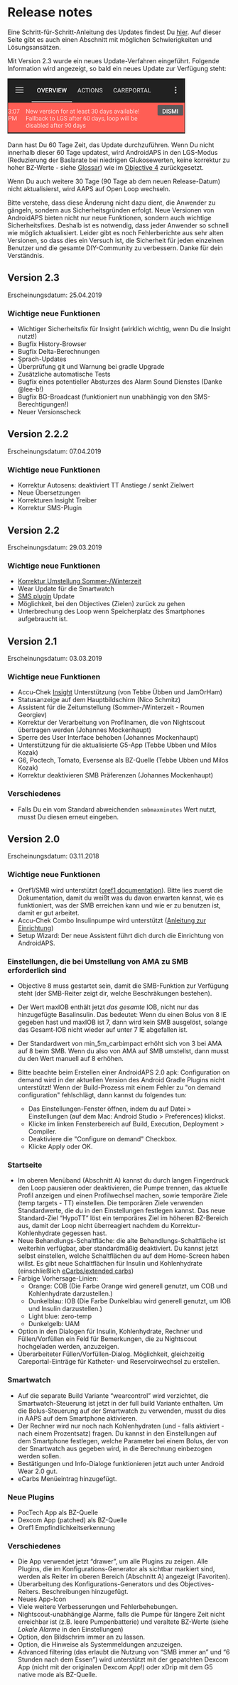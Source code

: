 # Release notes

Eine Schritt-für-Schritt-Anleitung des Updates findest Du [hier](../Installing-AndroidAPS/Update-to-new-version.md). Auf dieser Seite gibt es auch einen Abschnitt mit möglichen Schwierigkeiten und Lösungsansätzen.

Mit Version 2.3 wurde ein neues Update-Verfahren eingeführt. Folgende Information wird angezeigt, so bald ein neues Update zur Verfügung steht:

![Update-Info](../images/AAPS_LoopDisable90days.png)

Dann hast Du 60 Tage Zeit, das Update durchzuführen. Wenn Du nicht innerhalb dieser 60 Tage updatest, wird AndroidAPS in den LGS-Modus (Reduzierung der Baslarate bei niedrigen Glukosewerten, keine korrektur zu hoher BZ-Werte - siehe [Glossar](../Getting-Started/Glossary.md)) wie im [Objective 4](../Usage/Objectives.md) zurückgesetzt.

Wenn Du auch weitere 30 Tage (90 Tage ab dem neuen Release-Datum) nicht aktualisierst, wird AAPS auf Open Loop wechseln.

Bitte verstehe, dass diese Änderung nicht dazu dient, die Anwender zu gängeln, sondern aus Sicherheitsgründen erfolgt. Neue Versionen von AndroidAPS bieten nicht nur neue Funktionen, sondern auch wichtige Sicherheitsfixes. Deshalb ist es notwendig, dass jeder Anwender so schnell wie möglich aktualisiert. Leider gibt es noch Fehlerberichte aus sehr alten Versionen, so dass dies ein Versuch ist, die Sicherheit für jeden einzelnen Benutzer und die gesamte DIY-Community zu verbessern. Danke für dein Verständnis.

## Version 2.3

Erscheinungsdatum: 25.04.2019

### Wichtige neue Funktionen

* Wichtiger Sicherheitsfix für Insight (wirklich wichtig, wenn Du die Insight nutzt!)
* Bugfix History-Browser
* Bugfix Delta-Berechnungen
* Sprach-Updates
* Überprüfung git und Warnung bei gradle Upgrade
* Zusätzliche automatische Tests
* Bugfix eines potentieller Absturzes des Alarm Sound Dienstes (Danke @lee-b!)
* Bugfix BG-Broadcast (funktioniert nun unabhängig von den SMS-Berechtigungen!)
* Neuer Versionscheck

## Version 2.2.2

Erscheinungsdatum: 07.04.2019

### Wichtige neue Funktionen

* Korrektur Autosens: deaktiviert TT Anstiege / senkt Zielwert
* Neue Übersetzungen
* Korrekturen Insight Treiber
* Korrektur SMS-Plugin

## Version 2.2

Erscheinungsdatum: 29.03.2019

### Wichtige neue Funktionen

* [Korrektur Umstellung Sommer-/Winterzeit](../Usage/Timezone-traveling#time-adjustment-daylight-savings-time-dst)
* Wear Update für die Smartwatch
* [SMS plugin](../Usage/SMS-Commands.md) Update
* Möglichkeit, bei den Objectives (Zielen) zurück zu gehen
* Unterbrechung des Loop wenn Speicherplatz des Smartphones aufgebraucht ist.

## Version 2.1

Erscheinungsdatum: 03.03.2019

### Wichtige neue Funktionen

* Accu-Chek [Insight](../Configuration/Accu-Chek-Insight-Pump.md) Unterstützung (von Tebbe Übben und JamOrHam)
* Statusanzeige auf dem Hauptbildschirm (Nico Schmitz)
* Assistent für die Zeitumstellung (Sommer-/Winterzeit - Roumen Georgiev)
* Korrektur der Verarbeitung von Profilnamen, die von Nightscout übertragen werden (Johannes Mockenhaupt)
* Sperre des User Interface behoben (Johannes Mockenhaupt)
* Unterstützung für die aktualisierte G5-App (Tebbe Ubben und Milos Kozak)
* G6, Poctech, Tomato, Eversense als BZ-Quelle (Tebbe Ubben und Milos Kozak)
* Korrektur deaktivieren SMB Präferenzen (Johannes Mockenhaupt)

### Verschiedenes

* Falls Du ein vom Standard abweichenden `smbmaxminutes` Wert nutzt, musst Du diesen erneut eingeben.

## Version 2.0

Erscheinungsdatum: 03.11.2018

### Wichtige neue Funktionen

* Oref1/SMB wird unterstützt ([oref1 documentation](https://openaps.readthedocs.io/en/latest/docs/Customize-Iterate/oref1.html)). Bitte lies zuerst die Dokumentation, damit du weißt was du davon erwarten kannst, wie es funktioniert, was der SMB erreichen kann und wie er zu benutzen ist, damit er gut arbeitet.
* Accu-Chek Combo Insulinpumpe wird unterstützt ([Anleitung zur Einrichtung](../Configuration/Accu-Chek-Combo-Pump.md))
* Setup Wizard: Der neue Assistent führt dich durch die Einrichtung von AndroidAPS.

### Einstellungen, die bei Umstellung von AMA zu SMB erforderlich sind

* Objective 8 muss gestartet sein, damit die SMB-Funktion zur Verfügung steht (der SMB-Reiter zeigt dir, welche Beschräkungen bestehen).
* Der Wert maxIOB enthält jetzt *das gesamte* IOB, nicht nur das hinzugefügte Basalinsulin. Das bedeutet: Wenn du einen Bolus von 8 IE gegeben hast und maxIOB ist 7, dann wird kein SMB ausgelöst, solange das Gesamt-IOB nicht wieder auf unter 7 IE abgefallen ist.
* Der Standardwert von min_5m_carbimpact erhöht sich von 3 bei AMA auf 8 beim SMB. Wenn du also von AMA auf SMB umstellst, dann musst du den Wert manuell auf 8 erhöhen.
* Bitte beachte beim Erstellen einer AndroidAPS 2.0 apk: Configuration on demand wird in der aktuellen Version des Android Gradle Plugins nicht unterstützt! Wenn der Build-Prozess mit einem Fehler zu "on demand configuration" fehlschlägt, dann kannst du folgendes tun:
  
  * Das Einstellungen-Fenster öffnen, indem du auf Datei > Einstellungen (auf dem Mac: Android Studio > Preferences) klickst.
  * Klicke im linken Fensterbereich auf Build, Execution, Deployment > Compiler.
  * Deaktiviere die "Configure on demand" Checkbox.
  * Klicke Apply oder OK.

### Startseite

* Im oberen Menüband (Abschnitt A) kannst du durch langen Fingerdruck den Loop pausieren oder deaktivieren, die Pumpe trennen, das aktuelle Profil anzeigen und einen Profilwechsel machen, sowie temporäre Ziele (temp targets - TT) einstellen. Die temporären Ziele verwenden Standardwerte, die du in den Einstellungen festlegen kannst. Das neue Standard-Ziel “HypoTT” löst ein temporäres Ziel im höheren BZ-Bereich aus, damit der Loop nicht überreagiert nachdem du Korrektur-Kohlenhydrate gegessen hast.
* Neue Behandlungs-Schaltfläche: die alte Behandlungs-Schaltfläche ist weiterhin verfügbar, aber standardmäßig deaktiviert. Du kannst jetzt selbst einstellen, welche Schaltflächen du auf dem Home-Screen haben willst. Es gibt neue Schaltflächen für Insulin und Kohlenhydrate (einschließlich [eCarbs/extended carbs](../Usage/Extended-Carbs.md))
* Farbige Vorhersage-Linien: 
  * Orange: COB (Die Farbe Orange wird generell genutzt, um COB und Kohlenhydrate darzustellen.)
  * Dunkelblau: IOB (Die Farbe Dunkelblau wird generell genutzt, um IOB und Insulin darzustellen.)
  * Light blue: zero-temp
  * Dunkelgelb: UAM
* Option in den Dialogen für Insulin, Kohlenhydrate, Rechner und Füllen/Vorfüllen ein Feld für Bemerkungen, die zu Nightscout hochgeladen werden, anzuzeigen.
* Überarbeiteter Füllen/Vorfüllen-Dialog. Möglichkeit, gleichzeitig Careportal-Einträge für Katheter- und Reservoirwechsel zu erstellen.

### Smartwatch

* Auf die separate Build Variante “wearcontrol” wird verzichtet, die Smartwatch-Steuerung ist jetzt in der full build Variante enthalten. Um die Bolus-Steuerung auf der Smartwatch zu verwenden, musst du dies in AAPS auf dem Smartphone aktivieren.
* Der Rechner wird nur noch nach Kohlenhydraten (und - falls aktiviert - nach einem Prozentsatz) fragen. Du kannst in den Einstellungen auf dem Smartphone festlegen, welche Parameter bei einem Bolus, der von der Smartwatch aus gegeben wird, in die Berechnung einbezogen werden sollen.
* Bestätigungen und Info-Dialoge funktionieren jetzt auch unter Android Wear 2.0 gut.
* eCarbs Menüeintrag hinzugefügt.

### Neue Plugins

* PocTech App als BZ-Quelle
* Dexcom App (patched) als BZ-Quelle
* Oref1 Empfindlichkeitserkennung

### Verschiedenes

* Die App verwendet jetzt “drawer”, um alle Plugins zu zeigen. Alle Plugins, die im Konfigurations-Generator als sichtbar markiert sind, werden als Reiter im oberen Bereich (Abschnitt A) angezeigt (Favoriten).
* Überarbeitung des Konfigurations-Generators und des Objectives-Reiters. Beschreibungen hinzugefügt.
* Neues App-Icon
* Viele weitere Verbesserungen und Fehlerbehebungen.
* Nightscout-unabhängige Alarme, falls die Pumpe für längere Zeit nicht erreichbar ist (z.B. leere Pumpenbatterie) und veraltete BZ-Werte (siehe *Lokale Alarme* in den Einstellungen)
* Option, den Bildschrim immer an zu lassen.
* Option, die Hinweise als Systemmeldungen anzuzeigen.
* Advanced filtering (das erlaubt die Nutzung von “SMB immer an” und “6 Stunden nach dem Essen”) wird unterstützt mit der gepatchten Dexcom App (nicht mit der originalen Dexcom App!) oder xDrip mit dem G5 native mode als BZ-Quelle.